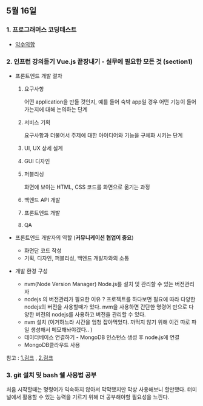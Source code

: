 ## 5월 16일

### 1. 프로그래머스 코딩테스트

 - [약수의합](https://github.com/leemyungju9347/Algorithm/blob/master/Level_01/%EC%95%BD%EC%88%98%EC%9D%98%ED%95%A9.html)

### 2. 인프런 강의듣기 Vue.js 끝장내기 - 실무에 필요한 모든 것 (section1)

 - 프론트엔드 개발 절차
	 1. 요구사항
			  
        어떤 application을 만들 것인지, 예를 들어 숙박 app일 경우 어떤 기능이 들어가는지에 대해 논의하는 단계
	 1. 서비스 기획
		  
        요구사항과 더불어서 주제에 대한 아이디어와 기능을 구체화 시키는 단계
	 1.	UI, UX 상세 설계
	 1.	GUI 디자인
	 1.	퍼블리싱
			  
        화면에 보이는 HTML, CSS 코드를 화면으로 옮기는 과정
	1. 백엔드 API 개발
	1. 프론트엔드 개발
	1.  QA
	
 - 프론트엔드 개발자의 역할 (**커뮤니케이션 협업이 중요**)
	 - 화면단 코드 작성
	 - 기획, 디자인, 퍼블리싱, 백엔드 개발자와의 소통
	 
 - 개발 환경 구성
	 - nvm(Node Version Manager) Node.js를 설치 및 관리할 수 있는 버전관리자
	 - nodejs 의 버전관리가 필요한 이유 ? 프로젝트를 하다보면  필요에 따라 다양한 nodejs의 버전을 사용할때가 있다. nvm을 사용하면 간단한 명령어 만으로 다양한 버전의 nodejs를 사용하고 버전을 관리할 수 있다.
	 - nvm 설치 (이거하느라 시간을 엄청 잡아먹었다. 까먹지 않기 위해 이건 따로 파일 생성해서 메모해놔야겠다.. )
	 - 데이터베이스 연결하기 - MongoDB 인스턴스 생성 후 node.js에 연결
	 - MongoDB클라우드 사용

참고 :  [1.링크](https://gangnam-americano.tistory.com/14) , [2.링크](https://medium.com/@moralmk/node-js-%EB%B2%84%EC%A0%84-%EA%B4%80%EB%A6%AC-%EB%B0%A9%EB%B2%95-84818ceeff08)
 ### 3. git 설치 및 bash 쉘 사용법 공부
 
	 
   처음 시작할때는 명령어가 익숙하지 않아서 막막했지만 막상 사용해보니 할만했다. 
   터미널에서 활용할 수 있는 능력을 기르기 위해 더 공부해야할 필요성을 느낀다.
